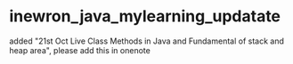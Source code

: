 # inewron_java_mylearning_updatate
added  "21st Oct Live Class Methods in Java and Fundamental of stack and heap area", please add this in onenote
